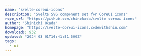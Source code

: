 ```yaml
---
name: "svelte-coreui-icons"
description: "Svelte SVG component set for CoreUI icons"
repo_url: "https://github.com/shinokada/svelte-coreui-icons"
author: "Shinichi Okada"
homepage: "https://svelte-coreui-icons.codewithshin.com"
downloads: 932
updated: "2024-03-01T16:41:51.800Z"
tags: 
  - ui
---
```

